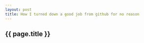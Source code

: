 ```yaml
---
layout: post
title: How I turned down a good job from github for no reason
---
```


{{ page.title }}
--------------

